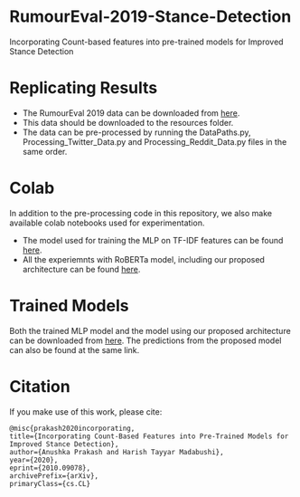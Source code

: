 # RumourEval-2019-Stance-Detection

Incorporating Count-based features into pre-trained models for Improved Stance Detection

# Replicating Results
- The RumourEval 2019 data can be downloaded 
from [here](https://figshare.com/articles/RumourEval_2019_data/8845580).
- This data should be downloaded to the resources folder.
- The data can be pre-processed by running the DataPaths.py,  Processing_Twitter_Data.py and Processing_Reddit_Data.py files in the same order. 
 
# Colab

In addition to the pre-processing code in this repository, we also make available colab notebooks used for experimentation. 

- The model used for training the MLP on TF-IDF features can be found [here](https://colab.research.google.com/drive/1mQbK-nI0EWGymUFJJJQ_35nMnvNG4RaL?usp=sharing).
- All the experiemnts with RoBERTa model, including our proposed architecture can be found  [here](https://colab.research.google.com/drive/1eB8EMCwEE1_o5QOdC0gEejxqgkv6Q_cO?usp=sharing). 


# Trained Models

Both the trained MLP model and the model using our proposed architecture can be downloaded from [here](https://drive.google.com/drive/u/0/folders/17KfaFLjQWRYJucO_JqVQWj_o31QsO26K). The predictions from the proposed model can also be found at the same link. 

# Citation

If you make use of this work, please cite:

```
@misc{prakash2020incorporating,  
title={Incorporating Count-Based Features into Pre-Trained Models for Improved Stance Detection},  
author={Anushka Prakash and Harish Tayyar Madabushi},  
year={2020},  
eprint={2010.09078},  
archivePrefix={arXiv},  
primaryClass={cs.CL}  
```
